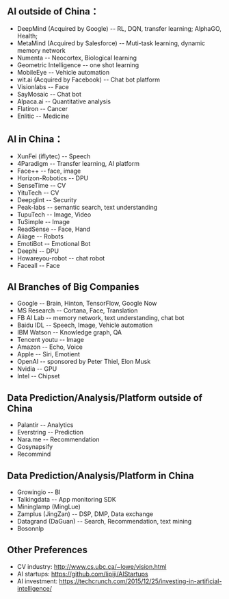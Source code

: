 
## AI outside of China：
* DeepMind (Acquired by Google) -- RL, DQN, transfer learning; AlphaGO, Health;
* MetaMind (Acquired by Salesforce) -- Muti-task learning, dynamic memory network
* Numenta -- Neocortex, Biological learning
* Geometric Intelligence -- one shot learning
* MobileEye -- Vehicle automation 
* wit.ai (Acquired by Facebook) -- Chat bot platform
* Visionlabs -- Face
* SayMosaic -- Chat bot
* Alpaca.ai -- Quantitative analysis 
* Flatiron -- Cancer
* Enlitic -- Medicine

## AI in China：
* XunFei (iflytec) -- Speech
* 4Paradigm -- Transfer learning, AI platform
* Face++ -- face, image
* Horizon-Robotics -- DPU
* SenseTime -- CV
* YituTech -- CV
* Deepglint -- Security
* Peak-labs -- semantic search, text understanding
* TupuTech -- Image, Video
* TuSimple -- Image
* ReadSense -- Face, Hand 
* Aiiage -- Robots
* EmotiBot -- Emotional Bot
* Deephi -- DPU
* Howareyou-robot -- chat robot
* Faceall -- Face

## AI Branches of Big Companies 
* Google -- Brain, Hinton, TensorFlow, Google Now
* MS Research -- Cortana, Face, Translation
* FB AI Lab -- memory network, text understanding, chat bot
* Baidu IDL -- Speech, Image, Vehicle automation
* IBM Watson -- Knowledge graph, QA 
* Tencent youtu -- Image
* Amazon -- Echo, Voice
* Apple -- Siri, Emotient 
* OpenAI -- sponsored by Peter Thiel, Elon Musk
* Nvidia -- GPU 
* Intel -- Chipset

## Data Prediction/Analysis/Platform outside of China
* Palantir -- Analytics 
* Everstring -- Prediction
* Nara.me -- Recommendation
* Gosynapsify
* Recommind

## Data Prediction/Analysis/Platform in China
* Growingio -- BI
* Talkingdata -- App monitoring SDK
* Mininglamp (MingLue)
* Zamplus (JingZan) -- DSP, DMP, Data exchange
* Datagrand (DaGuan) -- Search, Recommendation, text mining 
* Bosonnlp

## Other Preferences 
* CV industry: http://www.cs.ubc.ca/~lowe/vision.html
* AI startups: https://github.com/lipiji/AIStartups
* AI investment: https://techcrunch.com/2015/12/25/investing-in-artificial-intelligence/

